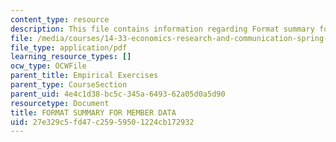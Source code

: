 ```yaml
---
content_type: resource
description: This file contains information regarding Format summary for member data.
file: /media/courses/14-33-economics-research-and-communication-spring-2012/27e329c5fd47c25959501224cb172932_MIT14_33S12_CommitteCodbok.pdf
file_type: application/pdf
learning_resource_types: []
ocw_type: OCWFile
parent_title: Empirical Exercises
parent_type: CourseSection
parent_uid: 4e4c1d38-bc5c-345a-6493-62a05d0a5d90
resourcetype: Document
title: FORMAT SUMMARY FOR MEMBER DATA
uid: 27e329c5-fd47-c259-5950-1224cb172932
---
```

